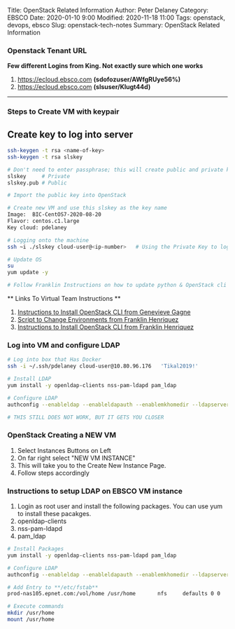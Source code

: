 Title:  OpenStack Related Information
Author: Peter Delaney 
Category: EBSCO
Date: 2020-01-10 9:00
Modified: 2020-11-18 11:00 
Tags: openstack, devops, ebsco
Slug: openstack-tech-notes 
Summary: OpenStack Related Information  


### Openstack Tenant URL 
**Few different Logins from King.  Not exactly sure which one works**

1. https://ecloud.ebsco.com  **(sdofozuser/AWfgRUye56%)**
2. https://ecloud.ebsco.com  **(slsuser/Klugt44d)**

---

### Steps to Create VM with keypair

## Create key to log into server
```bash
ssh-keygen -t rsa <name-of-key>
ssh-keygen -t rsa slskey

# Don't need to enter passphrase; this will create public and private key
slskey     # Private
slskey.pub # Public

# Import the public key into OpenStack

# Create new VM and use this slskey as the key name
Image:  BIC-CentOS7-2020-08-20
Flavor: centos.c1.large
Key cloud: pdelaney

# Logging onto the machine
ssh ~i ./slskey cloud-user@<ip-number>   # Using the Private Key to login

# Update OS
su
yum update -y

# Follow Franklin Instructions on how to update python & OpenStack cli

```

** Links To Virtual Team Instructions **

1. [Instructions to Install OpenStack CLI from Genevieve Gagne](https://confluence.epnet.com/pages/viewpage.action?pageId=351110177)
2. [Script to Change Environments from Franklin Henriquez](https://github.com/EBSCOIS/iso.virtualization.ebsco_public/blob/develop/openstack_scripts/ebscouser_p9)
3. [Instructions to Install OpenStack CLI from Franklin Henriquez](https://docs.platform9.com/openstack/cli-access/install-cli-centos/)


### Log into VM and configure LDAP
```bash
# Log into box that Has Docker
ssh -i ~/.ssh/pdelaney cloud-user@10.80.96.176   'Tikal2019!'

# Install LDAP
yum install -y openldap-clients nss-pam-ldapd pam_ldap

# Configure LDAP
authconfig --enableldap --enableldapauth --enablemkhomedir --ldapserver=ldap.epnet.com --ldapbasedn="dc=epnet,dc=com" --update

# THIS STILL DOES NOT WORK, BUT IT GETS YOU CLOSER
```

### OpenStack Creating a NEW VM
1. Select Instances Buttons on Left
2. On far right select "NEW VM INSTANCE"	
3. This will take you to the Create New Instance Page.
4. Follow steps accordingly



### Instructions to setup LDAP on EBSCO VM instance
1. Login as root user and install the following packages. You can use yum to install these pacakges.
2. openldap-clients
3. nss-pam-ldapd
4. pam_ldap

```bash
# Install Packages
yum install -y openldap-clients nss-pam-ldapd pam_ldap

# Configure LDAP
authconfig --enableldap --enableldapauth --enablemkhomedir --ldapserver=ldap.epnet.com --ldapbasedn="dc=epnet,dc=com" --update

# Add Entry to **/etc/fstab**
prod-nas105.epnet.com:/vol/home /usr/home       nfs     defaults 0 0

# Execute commands
mkdir /usr/home
mount /usr/home
```
